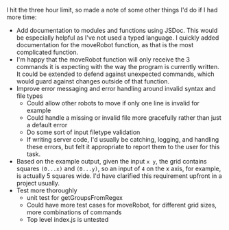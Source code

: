 I hit the three hour limit, so made a note of some other things I'd do if I had more time:

- Add documentation to modules and functions using JSDoc. This would be especially helpful as I've not used a typed language. I quickly added documentation for the moveRobot function, as that is the most complicated function.
- I'm happy that the moveRobot function will only receive the 3 commands it is expecting with the way the program is currently written. It could be extended to defend against unexpected commands, which would guard against changes outside of that function.
- Improve error messaging and error handling around invalid syntax and file types
  - Could allow other robots to move if only one line is invalid for example
  - Could handle a missing or invalid file more gracefully rather than just a default error
  - Do some sort of input filetype validation
  - If writing server code, I'd usually be catching, logging, and handling these errors, but felt it appropriate to report them to the user for this task.
- Based on the example output, given the input `x y`, the grid contains squares `(0...x)` and `(0...y)`, so an input of `4` on the x axis, for example, is actually 5 squares wide. I'd have clarified this requirement upfront in a project usually.
- Test more thoroughly
  - unit test for getGroupsFromRegex
  - Could have more test cases for moveRobot, for different grid sizes, more combinations of commands
  - Top level index.js is untested
